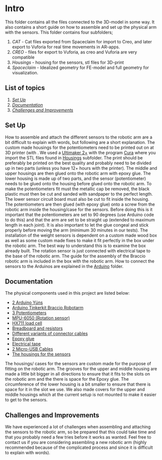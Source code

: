 # Intro
This folder contains all the files connected to the 3D-model in some way. It also contains a short guide on how to assemble and set up the physical arm with the sensors.
This folder contains four subfolders;
1. *CAT* - Cat files exported from Spaceclaim for import to Creo, and later export to Vuforia for real time movements in AR-apps.
2. *CREO* - files for export to Vuforia, as creo and Vuforia are very compatible
3. *Housings* - housing for the sensors, stl files for 3D-print
4. *Spaceclaim* - Idealized geometry for FE-model and full geometry for visualization.

## List of topics
1. [*Set Up*](#of1)
2. [*Documentation*](#of2)
3. [*Challenges and Improvements*](#of3)


<a name="of1"></a>
## Set Up

How to assemble and attach the different sensors to the robotic arm are a bit difficult to explain with words, but following are a short explanation.
The custom made housings for the potentiometers need to be printed out on at 3D printer (with . We used a [Ultimaker 2+](https://ultimaker.com/3d-printers/ultimaker-2-plus) with the program [Cura](https://ultimaker.com/software/ultimaker-cura) where you import the STL files found in [Housings](https://github.com/EDRoMedeso/Summer-Intern-Project-2019/tree/master/CAD/Housings) subfolder. The print should be preferably be printed on the best quality and probably need to be divided up in two parts (unless you have 12+ hours with the printer).
The middle and upper housings are then glued onto the robotic arm with epoxy glue. The lower housing is made up of two parts, and the sensor (potentiometer) needs to be glued onto the housing before glued onto the robotic arm. To make the potentiometers fit must the metallic cap be removed, the black plastic must then be cut and sanded with sandpaper to the perfect length. The lower sensor circuit board must also be cut to fit inside the housing. The potentiometers are then glued (with epoxy glue) onto a screw from the robotic arm inside the housing/case for the sensors. Before doing this is it important that the potentiometers are set to 90 degrees (use Arduino code to do this) and that the arm are set to be straight up (extended to maximum length in each joint). It is also important to let the glue congeal and stick properly before moving the arm (minimum 30 minutes in our tests).
The installation of the weight sensors is dependent on a custom made wood box as well as some custom made fixes to make it fit perfectly in the box under the robotic arm. The best way to understand this is to examine the box already built. The rotation sensor is just connected with electrical tape to the base of the robotic arm. The guide for the assembly of the Braccio robotic arm is included in the box with the robotic arm. How to connect the sensors to the Arduinos are explained in the  [Arduino](https://github.com/EDRoMedeso/Summer-Intern-Project-2019/tree/master/Arduino) folder.

<a name="of2"></a>
## Documentation
The physical components used in this project are listed below:
- [2 Arduino Yúns](https://www.kjell.com/no/produkter/elektro-og-verktoy/utviklerkit/arduino/utviklingskort/arduino-yun-rev-2-utviklingskort-p87058)
- [Arduino Tinkerkit Braccio Robotarm](https://www.kjell.com/no/produkter/elektro-og-verktoy/elektronikk/kits/arduino-tinkerkit-braccio-robotarm-p87094?gclid=CjwKCAjwzdLrBRBiEiwAEHrAYuRuEVD313vl4q26flIzJzAqYCrtd1ZEdNZlnWwjuAj3fP2obyXD8RoCk14QAvD_BwE&gclsrc=aw.ds)
- [3 Potentiometers](https://www.kjell.com/no/produkter/elektro-og-verktoy/utviklerkit/arduino/moduler/luxorparts-potensiometermodul-for-arduino-p90470)
- [MPU-6050 (Rotation sensor)](https://www.digitalimpuls.no/sensorer/135275/gy-521-breakout-board-mpu-6050-3-axis-analog-gyro-plus-3-axis-accelerometer)
- [HX711 load cell](https://www.banggood.com/no/HX711-Weigh-Module-5kg-Pressure-Sensor-Kit-Weighing-Sensor-Electronic-Scale-Module-p-1442951.html?gmcCountry=NO&currency=NOK&createTmp=1&utm_source=googleshopping&utm_medium=cpc_bgs&utm_content=xibei&utm_campaign=xibei-pla-no-rm-all-no-pc-0331&gclid=CjwKCAjwzdLrBRBiEiwAEHrAYlvgM75OaBGLGzNgk-scdTsiOau1XuI13FAtACoOxzupjrI6hYOPNRoC1bkQAvD_BwE&cur_warehouse=CN)
- [Breadboard and resistors](https://www.kjell.com/no/produkter/elektro-og-verktoy/utviklerkit/arduino/arduino-pakke/luxorparts-oppstartspakke-for-arduino-p87966)
- [Different variants of connector cables](https://www.kjell.com/no/produkter/elektro-og-verktoy/utviklerkit/arduino/tilbehor/luxorparts-koblingskabel-som-kan-deles-40-polet-hann-hann-p87901)
- [Epoxy glue](https://www.kjell.com/no/produkter/hjem-kontor-fritid/kontorstilbehor/kjemi-spray-lim/lim-heftemasse/loctite-power-epoxy-mini-lim-p53364)
- [Electrical tape](https://www.kjell.com/no/produkter/hjem-kontor-fritid/kontorstilbehor/teip/el-teip-20-m-svart-p40104)
- [2 Micro-USB Cables](https://www.kjell.com/no/produkter/data-og-nettverk/kabler-og-adaptere/usb/usb-kabler/micro-usb-kabel-1-m-p68687)
- [The housings for the sensors](https://github.com/EDRoMedeso/Summer-Intern-Project-2019/tree/master/CAD/Housings)


The housings/ cases for the sensors are custom made for the purpose of fitting on the robotic arm. The grooves for the upper and middle housing are made a little bit bigger in all directions to ensure that it fits to the slots on the robotic arm and the there is space for the Epoxy glue. The circumference of the lower housing is a bit smaller to ensure that there is space for it in the slot we use. We also made covers for the upper and middle housings which at the current setup is not mounted to make it easier to get to the sensors.

<a name="of3"></a>
## Challenges and Improvements

We have experienced a lot of challenges when assembling and attaching the sensors to the robotic arm, so be prepared that this could take time and that you probably need a few tries before it works as wanted. Feel free to contact us if you are considering assembling a new robotic arm (highly recommended because of the complicated process and since it is difficult to explain with words).